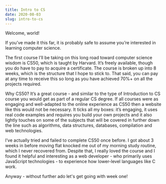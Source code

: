 ```yaml
---
title: Intro to CS
date: 2020-08-03
slug: intro-to-cs
---
```


Welcome, world!

If you’ve made it this far, it is probably safe to assume you’re interested in learning computer science.

The first course I’ll be taking on this long road toward computer science wisdom is CS50, which is taught by Harvard. It’s freely available, though you do have to pay to acquire a certificate. The course is broken up into 8 weeks, which is the structure that I hope to stick to. That said, you can pay at any time to receive this so long as you have achieved 70%+ on all the projects required.

Why CS50? It’s a great course - and similar to the type of Introduction to CS course you would get as part of a regular CS degree. If all courses were as engaging and well-adapted to the online experience as CS50 then a website like this would not be necessary. It ticks all my boxes: it’s engaging, it uses real code examples and requires you build your own projects and it also lightly touches on some of the subjects that will be covered in further down the line such as algorithms, data structures, databases, compilation and web technologies.

I’ve actually tried and failed to complete CS50 once before. I got about 3 weeks in before moving flat knocked me out of my morning study routine, which I never recovered from. Despite that, I really loved the course and I found it helpful and interesting as a web developer - who primarily uses JavaScript technologies - to experience how lower-level languages like C work.

Anyway - without further ado let's get going with week one!
